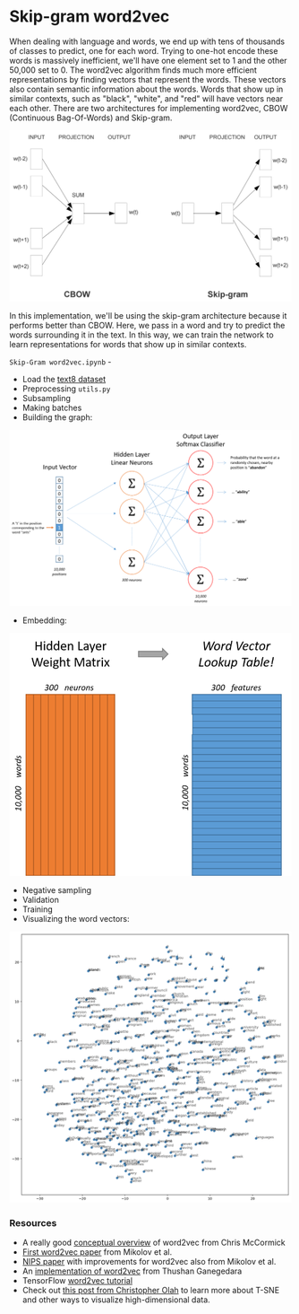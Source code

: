 # Skip-gram word2vec

When dealing with language and words, we end up with tens of thousands of classes to predict, one for each word. Trying to one-hot encode these words is massively inefficient, we'll have one element set to 1 and the other 50,000 set to 0. The word2vec algorithm finds much more efficient representations by finding vectors that represent the words. These vectors also contain semantic information about the words. Words that show up in similar contexts, such as "black", "white", and "red" will have vectors near each other. There are two architectures for implementing word2vec, CBOW (Continuous Bag-Of-Words) and Skip-gram.

<img src="images/word2vec_architectures.png" width="600">

In this implementation, we'll be using the skip-gram architecture because it performs better than CBOW. Here, we pass in a word and try to predict the words surrounding it in the text. In this way, we can train the network to learn representations for words that show up in similar contexts.

`Skip-Gram word2vec.ipynb` - 
* Load the [text8 dataset](http://mattmahoney.net/dc/textdata.html)
* Preprocessing `utils.py`
* Subsampling
* Making batches
* Building the graph:

<img src="images/skip_gram_net_arch.png" width="600">  

* Embedding:

<img src="images/word2vec_weight_matrix_lookup_table.png" width="600"> 

* Negative sampling
* Validation
* Training
* Visualizing the word vectors:

<img src="images/output.png" width="600"> 


### Resources
* A really good [conceptual overview](http://mccormickml.com/2016/04/19/word2vec-tutorial-the-skip-gram-model/) of word2vec from Chris McCormick 
* [First word2vec paper](https://arxiv.org/pdf/1301.3781.pdf) from Mikolov et al.
* [NIPS paper](http://papers.nips.cc/paper/5021-distributed-representations-of-words-and-phrases-and-their-compositionality.pdf) with improvements for word2vec also from Mikolov et al.
* An [implementation of word2vec](http://www.thushv.com/natural_language_processing/word2vec-part-1-nlp-with-deep-learning-with-tensorflow-skip-gram/) from Thushan Ganegedara
* TensorFlow [word2vec tutorial](https://www.tensorflow.org/tutorials/word2vec)
* Check out [this post from Christopher Olah](http://colah.github.io/posts/2014-10-Visualizing-MNIST/) to learn more about T-SNE and other ways to visualize high-dimensional data.